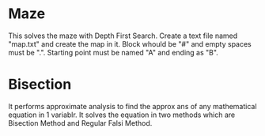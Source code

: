 # Maze
This solves the maze with Depth First Search.
Create a text file named "map.txt" and create the map in it. Block whould be "#" and empty spaces must be ".".
Starting point must be named "A" and ending as "B".

# Bisection
It performs approximate analysis to find the approx ans of any mathematical equation in 1 variablr.
It solves the equation in two methods which are Bisection Method and Regular Falsi Method.
